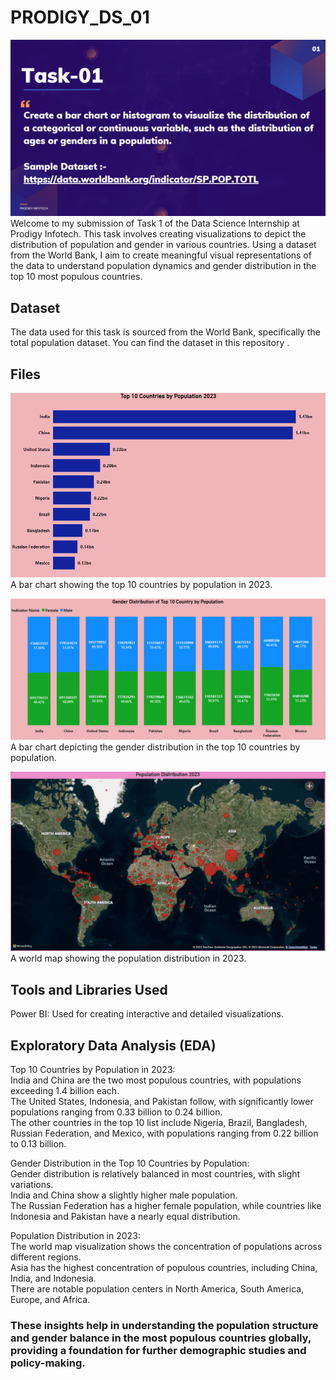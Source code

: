 # PRODIGY_DS_01

![task_1](https://github.com/Kaushikdas2002/PRODIGY_DS_01/blob/main/ds_task_01.png)
Welcome to my submission of Task 1 of the Data Science Internship at Prodigy Infotech. This task involves creating visualizations to depict the distribution of population and gender in various countries. Using a dataset from the World Bank, I aim to create meaningful visual representations of the data to understand population dynamics and gender distribution in the top 10 most populous countries.  

## Dataset
The data used for this task is sourced from the World Bank, specifically the total population dataset. You can find the dataset in this repository . 

## Files

![population](https://github.com/Kaushikdas2002/PRODIGY_DS_01/blob/main/Population_2023.png)  
A bar chart showing the top 10 countries by population in 2023.  

![gender](https://github.com/Kaushikdas2002/PRODIGY_DS_01/blob/main/Gender_Distribution.png)  
A bar chart depicting the gender distribution in the top 10 countries by population.  

![distribution](https://github.com/Kaushikdas2002/PRODIGY_DS_01/blob/main/Population_distribution.png)  
A world map showing the population distribution in 2023.  

## Tools and Libraries Used
Power BI: Used for creating interactive and detailed visualizations.  

## Exploratory Data Analysis (EDA)

Top 10 Countries by Population in 2023:  
India and China are the two most populous countries, with populations exceeding 1.4 billion each.  
The United States, Indonesia, and Pakistan follow, with significantly lower populations ranging from 0.33 billion to 0.24 billion.  
The other countries in the top 10 list include Nigeria, Brazil, Bangladesh, Russian Federation, and Mexico, with populations ranging from 0.22 billion to 0.13 billion.  

Gender Distribution in the Top 10 Countries by Population:  
Gender distribution is relatively balanced in most countries, with slight variations.  
India and China show a slightly higher male population.  
The Russian Federation has a higher female population, while countries like Indonesia and Pakistan have a nearly equal distribution.  

Population Distribution in 2023:  
The world map visualization shows the concentration of populations across different regions.    
Asia has the highest concentration of populous countries, including China, India, and Indonesia.  
There are notable population centers in North America, South America, Europe, and Africa.  

### These insights help in understanding the population structure and gender balance in the most populous countries globally, providing a foundation for further demographic studies and policy-making.


